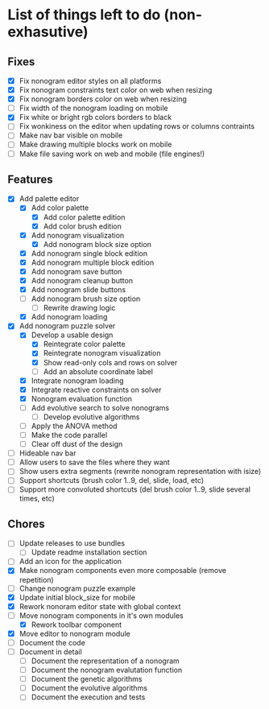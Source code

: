 # List of things left to do (non-exhasutive)

## Fixes

- [X] Fix nonogram editor styles on all platforms
- [X] Fix nonogram constraints text color on web when resizing
- [X] Fix nonogram borders color on web when resizing
- [ ] Fix width of the nonogram loading on mobile
- [X] Fix white or bright rgb colors borders to black
- [ ] Fix wonkiness on the editor when updating rows or columns contraints
- [ ] Make nav bar visible on mobile
- [ ] Make drawing multiple blocks work on mobile
- [ ] Make file saving work on web and mobile (file engines!)

## Features

- [X] Add palette editor
    + [X] Add color palette 
        * [X] Add color palette edition
        * [X] Add color brush edition
    + [X] Add nonogram visualization
        * [X] Add nonogram block size option
    + [X] Add nonogram single block edition
    + [X] Add nonogram multiple block edition
    + [X] Add nonogram save button
    + [X] Add nonogram cleanup button
    + [X] Add nonogram slide buttons
    + [ ] Add nonogram brush size option
        * [ ] Rewrite drawing logic
    + [X] Add nonogram loading
- [X] Add nonogram puzzle solver
    + [X] Develop a usable design
        * [X] Reintegrate color palette
        * [X] Reintegrate nonogram visualization
        * [X] Show read-only cols and rows on solver
        * [ ] Add an absolute coordinate label
    + [X] Integrate nonogram loading
    + [X] Integrate reactive constraints on solver
    + [X] Nonogram evaluation function
    + [ ] Add evolutive search to solve nonograms
        * [ ] Develop evolutive algorithms
    + [ ] Apply the ANOVA method
    + [ ] Make the code parallel
    + [ ] Clear off dust of the design
- [ ] Hideable nav bar
- [ ] Allow users to save the files where they want
- [ ] Show users extra segments (rewrite nonogram representation with isize)
- [ ] Support shortcuts (brush color 1..9, del, slide, load, etc)
- [ ] Support more convoluted shortcuts (del brush color 1..9, slide several times, etc)

## Chores

- [ ] Update releases to use bundles
    + [ ] Update readme installation section
- [ ] Add an icon for the application
- [X] Make nonogram components even more composable (remove repetition)
- [ ] Change nonogram puzzle example
- [X] Update initial block_size for mobile
- [X] Rework nonoram editor state with global context
- [ ] Move nonogram components in it's own modules
    + [X] Rework toolbar component
- [x] Move editor to nonogram module
- [ ] Document the code
- [ ] Document in detail
    + [ ] Document the representation of a nonogram
    + [ ] Document the nonogram evalutation function
    + [ ] Document the genetic algorithms
    + [ ] Document the evolutive algorithms
    + [ ] Document the execution and tests
